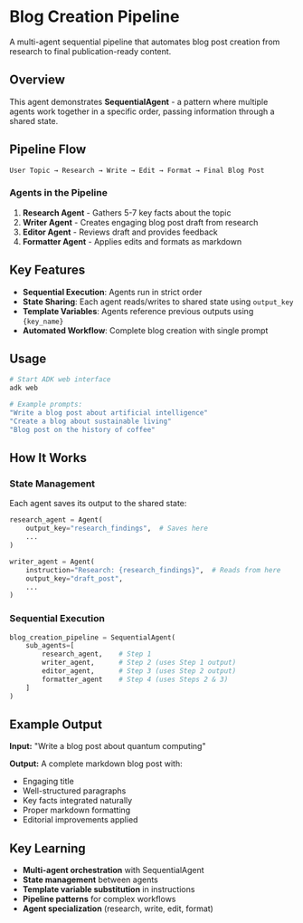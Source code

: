 # Blog Creation Pipeline

A multi-agent sequential pipeline that automates blog post creation from research to final publication-ready content.

## Overview

This agent demonstrates **SequentialAgent** - a pattern where multiple agents work together in a specific order, passing information through a shared state.

## Pipeline Flow

```
User Topic → Research → Write → Edit → Format → Final Blog Post
```

### Agents in the Pipeline

1. **Research Agent** - Gathers 5-7 key facts about the topic
2. **Writer Agent** - Creates engaging blog post draft from research
3. **Editor Agent** - Reviews draft and provides feedback
4. **Formatter Agent** - Applies edits and formats as markdown

## Key Features

- **Sequential Execution**: Agents run in strict order
- **State Sharing**: Each agent reads/writes to shared state using `output_key`
- **Template Variables**: Agents reference previous outputs using `{key_name}`
- **Automated Workflow**: Complete blog creation with single prompt

## Usage

```bash
# Start ADK web interface
adk web

# Example prompts:
"Write a blog post about artificial intelligence"
"Create a blog about sustainable living"
"Blog post on the history of coffee"
```

## How It Works

### State Management

Each agent saves its output to the shared state:

```python
research_agent = Agent(
    output_key="research_findings",  # Saves here
    ...
)

writer_agent = Agent(
    instruction="Research: {research_findings}",  # Reads from here
    output_key="draft_post",
    ...
)
```

### Sequential Execution

```python
blog_creation_pipeline = SequentialAgent(
    sub_agents=[
        research_agent,    # Step 1
        writer_agent,      # Step 2 (uses Step 1 output)
        editor_agent,      # Step 3 (uses Step 2 output)
        formatter_agent    # Step 4 (uses Steps 2 & 3)
    ]
)
```

## Example Output

**Input:** "Write a blog post about quantum computing"

**Output:** A complete markdown blog post with:
- Engaging title
- Well-structured paragraphs
- Key facts integrated naturally
- Proper markdown formatting
- Editorial improvements applied

## Key Learning

- **Multi-agent orchestration** with SequentialAgent
- **State management** between agents
- **Template variable substitution** in instructions
- **Pipeline patterns** for complex workflows
- **Agent specialization** (research, write, edit, format)
